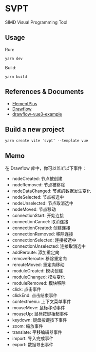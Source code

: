 # SVPT

SIMD Visual Programming Tool

## Usage

Run:

```shell
yarn dev
```

Build:

```shell
yarn build
```

## References & Documents

* [ElementPlus](https://element-plus.org/zh-CN/)
* [Drawflow](https://github.com/jerosoler/Drawflow)
* [drawflow-vue3-example](https://github.com/jerosoler/drawflow-vue3-example)

## Build a new project

```shell
yarn create vite 'svpt' --template vue
```

## Memo

在 Drawflow 库中，你可以监听以下事件：

* nodeCreated: 节点被创建
* nodeRemoved: 节点被移除
* nodeDataChanged: 节点的数据发生变化
* nodeSelected: 节点被选中
* nodeUnselected: 节点取消选中
* nodeMoved: 节点移动
* connectionStart: 开始连接
* connectionCancel: 取消连接
* connectionCreated: 创建连接
* connectionRemoved: 移除连接
* connectionSelected: 连接被选中
* connectionUnselected: 连接取消选中
* addReroute: 添加重定向
* removeReroute: 移除重定向
* rerouteMoved: 重定向移动
* moduleCreated: 模块创建
* moduleChanged: 模块变化
* moduleRemoved: 模块移除
* click: 点击事件
* clickEnd: 点击结束事件
* contextmenu: 上下文菜单事件
* mouseMove: 鼠标移动事件
* mouseUp: 鼠标按键抬起事件
* keydown: 键盘按键按下事件
* zoom: 缩放事件
* translate: 平移编辑器事件
* import: 导入完成事件
* export: 数据导出事件
